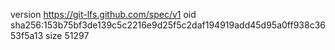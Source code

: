 version https://git-lfs.github.com/spec/v1
oid sha256:153b75bf3de139c5c2216e9d25f5c2daf194919add45d95a0ff938c3653f5a13
size 51297
